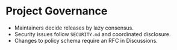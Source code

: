# Project Governance

- Maintainers decide releases by lazy consensus.
- Security issues follow `SECURITY.md` and coordinated disclosure.
- Changes to policy schema require an RFC in Discussions.

